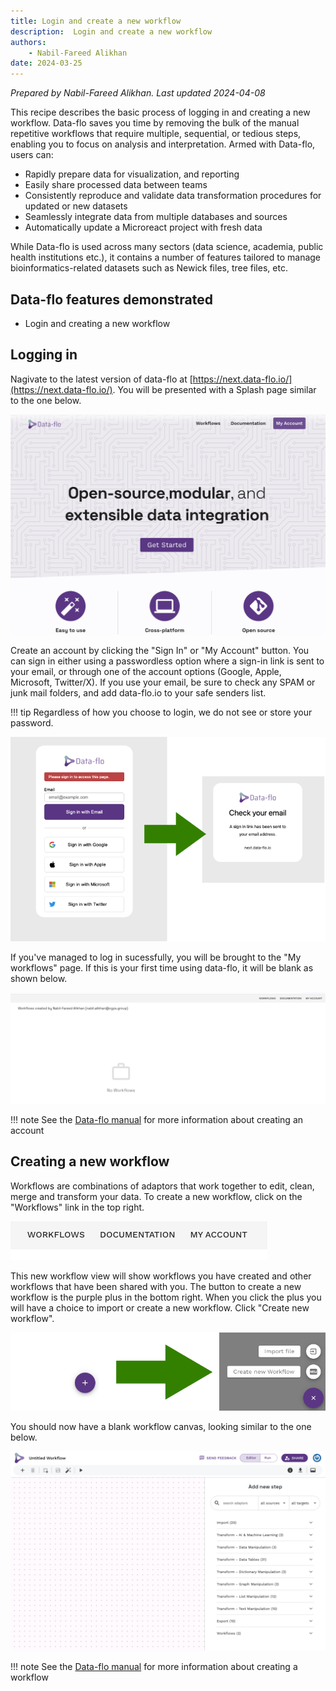 ```yaml
---
title: Login and create a new workflow
description:  Login and create a new workflow
authors:
    - Nabil-Fareed Alikhan
date: 2024-03-25
---
```

*Prepared by Nabil-Fareed Alikhan. Last updated 2024-04-08*

This recipe describes the basic process of logging in and creating a new workflow. Data-flo saves you time by removing the bulk of the manual repetitive workflows that require multiple, sequential, or tedious steps, enabling you to focus on analysis and interpretation. Armed with Data-flo, users can:

* Rapidly prepare data for visualization, and reporting 
* Easily share processed data between teams 
* Consistently reproduce and validate data transformation procedures for updated or new datasets 
* Seamlessly integrate data from multiple databases and sources
* Automatically update a Microreact project with fresh data

While Data-flo is used across many sectors (data science, academia, public health institutions etc.), it contains a number of features tailored to manage bioinformatics-related datasets such as Newick files, tree files, etc. 

## Data-flo features demonstrated

* Login and creating a new workflow

## Logging in

Nagivate to the latest version of data-flo at [https://next.data-flo.io/](https://next.data-flo.io/). You will be presented with a Splash page similar to the one below. 

![Login](./login/1-dash.png)

Create an account by clicking the "Sign In" or "My Account" button. You can sign in either using a passwordless option where a sign-in link is sent to your email, or through one of the account options (Google, Apple, Microsoft, Twitter/X). If you use your email, be sure to check any SPAM or junk mail folders, and add data-flo.io to your safe senders list.

!!! tip
    Regardless of how you choose to login, we do not see or store your password.

![Login](./login/2-login.png)

If you've managed to log in sucessfully, you will be brought to the "My workflows" page. If this is your first time using data-flo, it will be blank as shown below. 

![Login](./login/4-workflow.png)

!!! note 
    See the [Data-flo manual](https://cgps.gitbook.io/data-flo/basics/account) for more information about creating an account

## Creating a new workflow

Workflows are combinations of adaptors that work together to edit, clean, merge and transform your data. To create a new workflow, click on the "Workflows" link in the top right. 

![Login](./login/5-workflowlink.png)

This new workflow view will show workflows you have created and other workflows that have been shared with you. The button to create a new workflow is the purple plus in the bottom right. When you click the plus you will have a choice to import or create a new workflow. Click "Create new workflow". 

![Login](./login/6-button.png)

You should now have a blank workflow canvas, looking similar to the one below.

![Login](./login/8-blank.png)

!!! note 
    See the [Data-flo manual](https://cgps.gitbook.io/data-flo/basics/combining-adaptors-to-create-workflows/creating-a-workflow) for more information about creating a workflow
